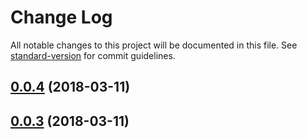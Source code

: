 # Change Log

All notable changes to this project will be documented in this file. See [standard-version](https://github.com/conventional-changelog/standard-version) for commit guidelines.

<a name="0.0.4"></a>
## [0.0.4](https://github.com/hugmanrique/react-markdown-loader/compare/v0.0.3...v0.0.4) (2018-03-11)



<a name="0.0.3"></a>
## [0.0.3](https://github.com/hugmanrique/react-markdown-loader/compare/v0.0.2...v0.0.3) (2018-03-11)
